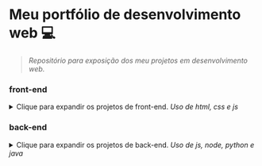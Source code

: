 # Meu portfólio de desenvolvimento web 💻
<blockquote><i>Repositório para exposição dos meu projetos em desenvolvimento web. </i> </blockquote>

### front-end 
<details>
<summary> Clique para expandir os projetos de front-end. <i>Uso de html, css e js</i></summary>
  - <a text-decoraton: none; href="https://github.com/brunucoelho/portifolio_dev_web/tree/main/html_alura"> Projeto com uso de html e css 📌</a>
</details>


### back-end
<details>
<summary> Clique para expandir os projetos de back-end. <i>Uso de js, node, python e java</i></summary>
</details>
